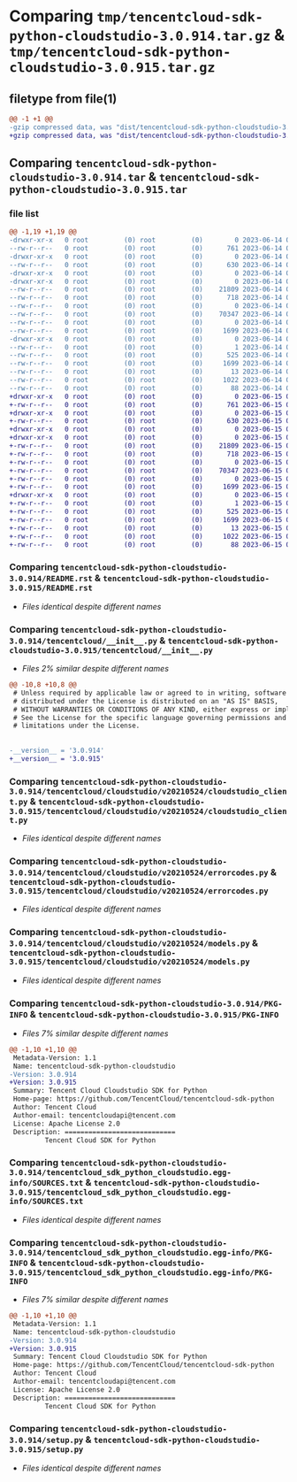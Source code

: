 # Comparing `tmp/tencentcloud-sdk-python-cloudstudio-3.0.914.tar.gz` & `tmp/tencentcloud-sdk-python-cloudstudio-3.0.915.tar.gz`

## filetype from file(1)

```diff
@@ -1 +1 @@
-gzip compressed data, was "dist/tencentcloud-sdk-python-cloudstudio-3.0.914.tar", last modified: Wed Jun 14 00:22:46 2023, max compression
+gzip compressed data, was "dist/tencentcloud-sdk-python-cloudstudio-3.0.915.tar", last modified: Thu Jun 15 00:21:47 2023, max compression
```

## Comparing `tencentcloud-sdk-python-cloudstudio-3.0.914.tar` & `tencentcloud-sdk-python-cloudstudio-3.0.915.tar`

### file list

```diff
@@ -1,19 +1,19 @@
-drwxr-xr-x   0 root         (0) root         (0)        0 2023-06-14 00:22:46.000000 tencentcloud-sdk-python-cloudstudio-3.0.914/
--rw-r--r--   0 root         (0) root         (0)      761 2023-06-14 00:22:46.000000 tencentcloud-sdk-python-cloudstudio-3.0.914/README.rst
-drwxr-xr-x   0 root         (0) root         (0)        0 2023-06-14 00:22:46.000000 tencentcloud-sdk-python-cloudstudio-3.0.914/tencentcloud/
--rw-r--r--   0 root         (0) root         (0)      630 2023-06-14 00:22:46.000000 tencentcloud-sdk-python-cloudstudio-3.0.914/tencentcloud/__init__.py
-drwxr-xr-x   0 root         (0) root         (0)        0 2023-06-14 00:22:46.000000 tencentcloud-sdk-python-cloudstudio-3.0.914/tencentcloud/cloudstudio/
-drwxr-xr-x   0 root         (0) root         (0)        0 2023-06-14 00:22:46.000000 tencentcloud-sdk-python-cloudstudio-3.0.914/tencentcloud/cloudstudio/v20210524/
--rw-r--r--   0 root         (0) root         (0)    21809 2023-06-14 00:22:46.000000 tencentcloud-sdk-python-cloudstudio-3.0.914/tencentcloud/cloudstudio/v20210524/cloudstudio_client.py
--rw-r--r--   0 root         (0) root         (0)      718 2023-06-14 00:22:46.000000 tencentcloud-sdk-python-cloudstudio-3.0.914/tencentcloud/cloudstudio/v20210524/errorcodes.py
--rw-r--r--   0 root         (0) root         (0)        0 2023-06-14 00:22:46.000000 tencentcloud-sdk-python-cloudstudio-3.0.914/tencentcloud/cloudstudio/v20210524/__init__.py
--rw-r--r--   0 root         (0) root         (0)    70347 2023-06-14 00:22:46.000000 tencentcloud-sdk-python-cloudstudio-3.0.914/tencentcloud/cloudstudio/v20210524/models.py
--rw-r--r--   0 root         (0) root         (0)        0 2023-06-14 00:22:46.000000 tencentcloud-sdk-python-cloudstudio-3.0.914/tencentcloud/cloudstudio/__init__.py
--rw-r--r--   0 root         (0) root         (0)     1699 2023-06-14 00:22:46.000000 tencentcloud-sdk-python-cloudstudio-3.0.914/PKG-INFO
-drwxr-xr-x   0 root         (0) root         (0)        0 2023-06-14 00:22:46.000000 tencentcloud-sdk-python-cloudstudio-3.0.914/tencentcloud_sdk_python_cloudstudio.egg-info/
--rw-r--r--   0 root         (0) root         (0)        1 2023-06-14 00:22:46.000000 tencentcloud-sdk-python-cloudstudio-3.0.914/tencentcloud_sdk_python_cloudstudio.egg-info/dependency_links.txt
--rw-r--r--   0 root         (0) root         (0)      525 2023-06-14 00:22:46.000000 tencentcloud-sdk-python-cloudstudio-3.0.914/tencentcloud_sdk_python_cloudstudio.egg-info/SOURCES.txt
--rw-r--r--   0 root         (0) root         (0)     1699 2023-06-14 00:22:46.000000 tencentcloud-sdk-python-cloudstudio-3.0.914/tencentcloud_sdk_python_cloudstudio.egg-info/PKG-INFO
--rw-r--r--   0 root         (0) root         (0)       13 2023-06-14 00:22:46.000000 tencentcloud-sdk-python-cloudstudio-3.0.914/tencentcloud_sdk_python_cloudstudio.egg-info/top_level.txt
--rw-r--r--   0 root         (0) root         (0)     1022 2023-06-14 00:22:46.000000 tencentcloud-sdk-python-cloudstudio-3.0.914/setup.py
--rw-r--r--   0 root         (0) root         (0)       88 2023-06-14 00:22:46.000000 tencentcloud-sdk-python-cloudstudio-3.0.914/setup.cfg
+drwxr-xr-x   0 root         (0) root         (0)        0 2023-06-15 00:21:47.000000 tencentcloud-sdk-python-cloudstudio-3.0.915/
+-rw-r--r--   0 root         (0) root         (0)      761 2023-06-15 00:21:47.000000 tencentcloud-sdk-python-cloudstudio-3.0.915/README.rst
+drwxr-xr-x   0 root         (0) root         (0)        0 2023-06-15 00:21:47.000000 tencentcloud-sdk-python-cloudstudio-3.0.915/tencentcloud/
+-rw-r--r--   0 root         (0) root         (0)      630 2023-06-15 00:21:47.000000 tencentcloud-sdk-python-cloudstudio-3.0.915/tencentcloud/__init__.py
+drwxr-xr-x   0 root         (0) root         (0)        0 2023-06-15 00:21:47.000000 tencentcloud-sdk-python-cloudstudio-3.0.915/tencentcloud/cloudstudio/
+drwxr-xr-x   0 root         (0) root         (0)        0 2023-06-15 00:21:47.000000 tencentcloud-sdk-python-cloudstudio-3.0.915/tencentcloud/cloudstudio/v20210524/
+-rw-r--r--   0 root         (0) root         (0)    21809 2023-06-15 00:21:47.000000 tencentcloud-sdk-python-cloudstudio-3.0.915/tencentcloud/cloudstudio/v20210524/cloudstudio_client.py
+-rw-r--r--   0 root         (0) root         (0)      718 2023-06-15 00:21:47.000000 tencentcloud-sdk-python-cloudstudio-3.0.915/tencentcloud/cloudstudio/v20210524/errorcodes.py
+-rw-r--r--   0 root         (0) root         (0)        0 2023-06-15 00:21:47.000000 tencentcloud-sdk-python-cloudstudio-3.0.915/tencentcloud/cloudstudio/v20210524/__init__.py
+-rw-r--r--   0 root         (0) root         (0)    70347 2023-06-15 00:21:47.000000 tencentcloud-sdk-python-cloudstudio-3.0.915/tencentcloud/cloudstudio/v20210524/models.py
+-rw-r--r--   0 root         (0) root         (0)        0 2023-06-15 00:21:47.000000 tencentcloud-sdk-python-cloudstudio-3.0.915/tencentcloud/cloudstudio/__init__.py
+-rw-r--r--   0 root         (0) root         (0)     1699 2023-06-15 00:21:47.000000 tencentcloud-sdk-python-cloudstudio-3.0.915/PKG-INFO
+drwxr-xr-x   0 root         (0) root         (0)        0 2023-06-15 00:21:47.000000 tencentcloud-sdk-python-cloudstudio-3.0.915/tencentcloud_sdk_python_cloudstudio.egg-info/
+-rw-r--r--   0 root         (0) root         (0)        1 2023-06-15 00:21:47.000000 tencentcloud-sdk-python-cloudstudio-3.0.915/tencentcloud_sdk_python_cloudstudio.egg-info/dependency_links.txt
+-rw-r--r--   0 root         (0) root         (0)      525 2023-06-15 00:21:47.000000 tencentcloud-sdk-python-cloudstudio-3.0.915/tencentcloud_sdk_python_cloudstudio.egg-info/SOURCES.txt
+-rw-r--r--   0 root         (0) root         (0)     1699 2023-06-15 00:21:47.000000 tencentcloud-sdk-python-cloudstudio-3.0.915/tencentcloud_sdk_python_cloudstudio.egg-info/PKG-INFO
+-rw-r--r--   0 root         (0) root         (0)       13 2023-06-15 00:21:47.000000 tencentcloud-sdk-python-cloudstudio-3.0.915/tencentcloud_sdk_python_cloudstudio.egg-info/top_level.txt
+-rw-r--r--   0 root         (0) root         (0)     1022 2023-06-15 00:21:47.000000 tencentcloud-sdk-python-cloudstudio-3.0.915/setup.py
+-rw-r--r--   0 root         (0) root         (0)       88 2023-06-15 00:21:47.000000 tencentcloud-sdk-python-cloudstudio-3.0.915/setup.cfg
```

### Comparing `tencentcloud-sdk-python-cloudstudio-3.0.914/README.rst` & `tencentcloud-sdk-python-cloudstudio-3.0.915/README.rst`

 * *Files identical despite different names*

### Comparing `tencentcloud-sdk-python-cloudstudio-3.0.914/tencentcloud/__init__.py` & `tencentcloud-sdk-python-cloudstudio-3.0.915/tencentcloud/__init__.py`

 * *Files 2% similar despite different names*

```diff
@@ -10,8 +10,8 @@
 # Unless required by applicable law or agreed to in writing, software
 # distributed under the License is distributed on an "AS IS" BASIS,
 # WITHOUT WARRANTIES OR CONDITIONS OF ANY KIND, either express or implied.
 # See the License for the specific language governing permissions and
 # limitations under the License.
 
 
-__version__ = '3.0.914'
+__version__ = '3.0.915'
```

### Comparing `tencentcloud-sdk-python-cloudstudio-3.0.914/tencentcloud/cloudstudio/v20210524/cloudstudio_client.py` & `tencentcloud-sdk-python-cloudstudio-3.0.915/tencentcloud/cloudstudio/v20210524/cloudstudio_client.py`

 * *Files identical despite different names*

### Comparing `tencentcloud-sdk-python-cloudstudio-3.0.914/tencentcloud/cloudstudio/v20210524/errorcodes.py` & `tencentcloud-sdk-python-cloudstudio-3.0.915/tencentcloud/cloudstudio/v20210524/errorcodes.py`

 * *Files identical despite different names*

### Comparing `tencentcloud-sdk-python-cloudstudio-3.0.914/tencentcloud/cloudstudio/v20210524/models.py` & `tencentcloud-sdk-python-cloudstudio-3.0.915/tencentcloud/cloudstudio/v20210524/models.py`

 * *Files identical despite different names*

### Comparing `tencentcloud-sdk-python-cloudstudio-3.0.914/PKG-INFO` & `tencentcloud-sdk-python-cloudstudio-3.0.915/PKG-INFO`

 * *Files 7% similar despite different names*

```diff
@@ -1,10 +1,10 @@
 Metadata-Version: 1.1
 Name: tencentcloud-sdk-python-cloudstudio
-Version: 3.0.914
+Version: 3.0.915
 Summary: Tencent Cloud Cloudstudio SDK for Python
 Home-page: https://github.com/TencentCloud/tencentcloud-sdk-python
 Author: Tencent Cloud
 Author-email: tencentcloudapi@tencent.com
 License: Apache License 2.0
 Description: ============================
         Tencent Cloud SDK for Python
```

### Comparing `tencentcloud-sdk-python-cloudstudio-3.0.914/tencentcloud_sdk_python_cloudstudio.egg-info/SOURCES.txt` & `tencentcloud-sdk-python-cloudstudio-3.0.915/tencentcloud_sdk_python_cloudstudio.egg-info/SOURCES.txt`

 * *Files identical despite different names*

### Comparing `tencentcloud-sdk-python-cloudstudio-3.0.914/tencentcloud_sdk_python_cloudstudio.egg-info/PKG-INFO` & `tencentcloud-sdk-python-cloudstudio-3.0.915/tencentcloud_sdk_python_cloudstudio.egg-info/PKG-INFO`

 * *Files 7% similar despite different names*

```diff
@@ -1,10 +1,10 @@
 Metadata-Version: 1.1
 Name: tencentcloud-sdk-python-cloudstudio
-Version: 3.0.914
+Version: 3.0.915
 Summary: Tencent Cloud Cloudstudio SDK for Python
 Home-page: https://github.com/TencentCloud/tencentcloud-sdk-python
 Author: Tencent Cloud
 Author-email: tencentcloudapi@tencent.com
 License: Apache License 2.0
 Description: ============================
         Tencent Cloud SDK for Python
```

### Comparing `tencentcloud-sdk-python-cloudstudio-3.0.914/setup.py` & `tencentcloud-sdk-python-cloudstudio-3.0.915/setup.py`

 * *Files identical despite different names*


